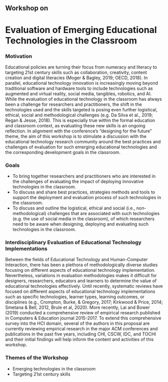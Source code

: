 ## Workshop on
# Evaluation of Emerging Educational Technologies in the Classroom

### Motivation
Educational policies are turning their focus from numeracy and literacy to targeting 21st century skills such as collaboration, creativity, content creation and digital literacies (Moger & Bagley, 2019; OECD, 2018). In parallel, educational technology innovation is increasingly moving beyond traditional software and hardware tools to include technologies such as augmented and virtual reality, social media, tangibles, robotics, and AI. While the evaluation of educational technology in the classroom has always been a challenge for researchers and practitioners, the shift in the technologies used and the skills targeted is posing even further logistical, ethical, social and methodological challenges (e.g. Da Silva et al., 2019; Regan & Jesse, 2018). This is especially true within the formal education and classroom context, as evaluating these new skills is an ongoing reflection. In alignment with the conference’s “designing for the future” theme, the aim of this workshop is to stimulate a discussion with the educational technology research community around the best practices and challenges of evaluation for such emerging educational technologies and the corresponding development goals in the classroom.

### Goals
- To bring together researchers and practitioners who are interested in the challenges of evaluating the impact of deploying innovative technologies in the classroom.
- To discuss and share best practices, strategies methods and tools to support the deployment and evaluation process of such technologies in the classroom.
- To discuss and outline the logistical, ethical and social (i.e., non-methodological) challenges that are associated with such technologies (e.g. the use of social media in the classroom), of which researchers need to be aware when designing, deploying and evaluating such technologies in the classroom.

### Interdisciplinary Evaluation of Educational Technology Implementations
Between the fields of Educational Technology and Human-Computer Interaction, there has been a plethora of methodologically diverse studies focusing on different aspects of educational technology implementation. Nevertheless, variations in evaluation methodologies makes it difficult for designers, researchers, educators and learners to determine the value of educational technologies effectively. Until recently, systematic reviews have focused on different aspects of educational technology implementations such as specific technologies, learner types, learning outcomes, or disciplines (e.g., Crompton, Burke, & Gregory, 2017; Kirkwood & Price, 2014; Smetana & Bell, 2012, Brule et al, 2020). More recently, Lai and Bower (2019) conducted a comprehensive review of empirical research published in Computers & Education journal 2015-2017. To extend this comprehensive survey into the HCI domain, several of the authors in this proposal are currently reviewing empirical research in the major ACM conferences and publications in the past five years, including CHI, CSCW, IDC, and TOCHI and their initial findings will help inform the content and activities of this workshop.

### Themes of the Workshop
- Emerging technologies in the classroom
- Targeting 21st century skills
